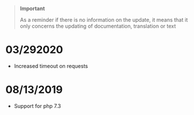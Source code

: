 >**Important**
>
>As a reminder if there is no information on the update, it means that it only concerns the updating of documentation, translation or text

# 03/292020

- Increased timeout on requests

# 08/13/2019

- Support for php 7.3

